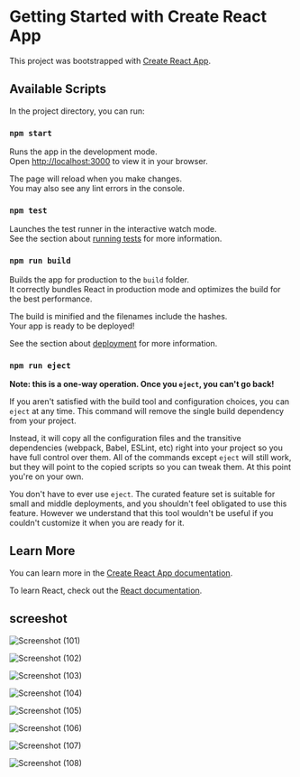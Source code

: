 
# Getting Started with Create React App

This project was bootstrapped with [Create React App](https://github.com/facebook/create-react-app).

## Available Scripts

In the project directory, you can run:

### `npm start`

Runs the app in the development mode.\
Open [http://localhost:3000](http://localhost:3000) to view it in your browser.

The page will reload when you make changes.\
You may also see any lint errors in the console.

### `npm test`

Launches the test runner in the interactive watch mode.\
See the section about [running tests](https://facebook.github.io/create-react-app/docs/running-tests) for more information.

### `npm run build`

Builds the app for production to the `build` folder.\
It correctly bundles React in production mode and optimizes the build for the best performance.

The build is minified and the filenames include the hashes.\
Your app is ready to be deployed!

See the section about [deployment](https://facebook.github.io/create-react-app/docs/deployment) for more information.

### `npm run eject`

**Note: this is a one-way operation. Once you `eject`, you can't go back!**

If you aren't satisfied with the build tool and configuration choices, you can `eject` at any time. This command will remove the single build dependency from your project.

Instead, it will copy all the configuration files and the transitive dependencies (webpack, Babel, ESLint, etc) right into your project so you have full control over them. All of the commands except `eject` will still work, but they will point to the copied scripts so you can tweak them. At this point you're on your own.

You don't have to ever use `eject`. The curated feature set is suitable for small and middle deployments, and you shouldn't feel obligated to use this feature. However we understand that this tool wouldn't be useful if you couldn't customize it when you are ready for it.

## Learn More

You can learn more in the [Create React App documentation](https://facebook.github.io/create-react-app/docs/getting-started).

To learn React, check out the [React documentation](https://reactjs.org/).

## screeshot

![Screenshot (101)](https://github.com/12Aruna/HR-management-system/assets/122152267/1f87cb4a-7cb7-4bca-8c1f-9a4f8acc50b7)

![Screenshot (102)](https://github.com/12Aruna/HR-management-system/assets/122152267/6274e5c6-c10c-4289-a095-849d864edaf2)

![Screenshot (103)](https://github.com/12Aruna/HR-management-system/assets/122152267/08e853d5-51b2-4659-bb1c-3800e206e984)

![Screenshot (104)](https://github.com/12Aruna/HR-management-system/assets/122152267/b3715df4-52bc-425f-bccd-d838e01c4620)

![Screenshot (105)](https://github.com/12Aruna/HR-management-system/assets/122152267/99c3f3bf-4569-4e48-9bce-8fa8754b5a11)

![Screenshot (106)](https://github.com/12Aruna/HR-management-system/assets/122152267/a4ddb71b-28e9-4efc-945d-76ee91e0a00a)

![Screenshot (107)](https://github.com/12Aruna/HR-management-system/assets/122152267/1adc58a3-10c7-4f94-9ca5-905705b8bd53)

![Screenshot (108)](https://github.com/12Aruna/HR-management-system/assets/122152267/6148d8e3-ca9d-4df4-b77c-95efab21e01e)



